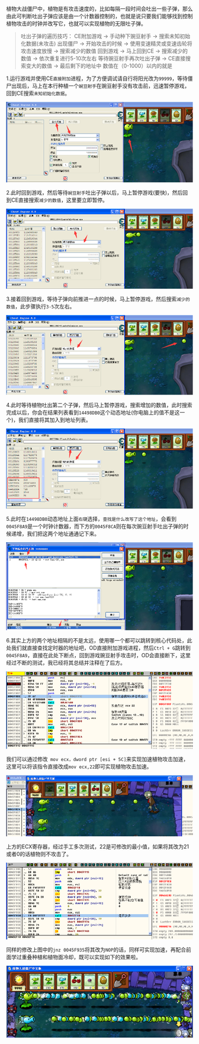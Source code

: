 植物大战僵尸中，植物是有攻击速度的，比如每隔一段时间会吐出一些子弹，那么由此可判断吐出子弹应该是由一个计数器控制的，也就是说只要我们能够找到控制植物攻击的时钟并改写它，也就可以实现植物的无限吐子弹。

> 吐出子弹的遍历技巧：
> CE附加游戏 -> 手动种下豌豆射手 -> 搜索未知初始化数据(未攻击)
> 出现僵尸 -> 开始攻击的时候 -> 使用变速精灵或变速齿轮将攻击速度放慢 -> 搜索减少的数值
> 回到游戏 -> 马上回到CE -> 搜索减少的数值 -> 依次重复进行5-10次左右
> 等待豌豆射手再次吐出子弹 -> CE直接搜索变大的数值 -> 最后剩下的地址中 数值在（0-1000）以内的就是

1.运行游戏并使用CE`直接附加`进程，为了方便调试请自行将阳光改为`99999`，等待僵尸出现后，马上在本行种植一个`豌豆射手`在豌豆射手没有攻击前，迅速暂停游戏，回到CE搜索`未知初始化数据`。

![](/image/1379525-20190724141425600-94489876.png)


2.此时回到游戏，然后等待`豌豆射手`吐出子弹以后，马上暂停游戏(要快)，然后回到CE直接搜索`减少的数值`，这里要立即暂停。

![](/image/1379525-20190724141600795-2017651376.png)

3.接着回到游戏，等待子弹向前推进一点的时候，马上暂停游戏，然后搜索`减少的数值`，此步骤执行`3-5`次左右。

![](/image/1379525-20190724141834701-1589914731.png)

4.此时等待植物吐出第二个子弹，然后马上暂停游戏，搜索增加的数值，此时搜索完成以后，你会在结果列表看到`14498DB0`这个动态地址(你电脑上的值不是这一个)，我们直接将其加入到地址列表。

![](/image/1379525-20190724142005484-1380153403.png)

5.此时在`14498DB0`动态地址上面`右键`选择，`查找是什么改写了这个地址`，会看到`0045F8A9`是一个时钟计数器，而下方的`0045F8CA`则在每次豌豆射手吐出子弹的时候递增，我们把这两个地址通通记下来。

![](/image/1379525-20190724142757962-580349062.png)

6.其实上方的两个地址相隔的不是太远，使用哪一个都可以跳转到核心代码处，此处我们就直接查找定时器的地址吧，OD直接附加游戏进程，然后`Ctrl + G`跳转到`0045F8A9`，直接在此处下断点，回到游戏豌豆射手攻击时，OD会直接断下，这里经过不断的测试，我已经将其总结并注释在了后方。

![](/image/1379525-20190723152635285-512146214.png)

我们可以通过修改` mov ecx，dword ptr [esi + 5C]`来实现加速植物攻击加速，这里可以将该指令直接改成`mov ecx,22`即可实现植物攻击加速。

![](/image/1379525-20190723153000032-196140293.png)

上方的ECX寄存器，经过手工多次测试，22是可修改的最小值，如果将其改为21或者0的话植物则不攻击了。

![](/image/1379525-20190723163538318-1744112804.png)

同样的修改上图中的`jnz 0045F935`将其改为`NOP`的话，同样可实现加速，再配合前面学过重叠种植和植物面冷却，既可以实现如下的效果啦。

![](/image/1379525-20190724150819919-1846997261.png)
